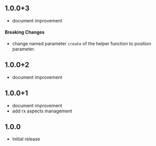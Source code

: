 ## 1.0.0+3

- document improvement

#### Breaking Changes

- change named parameter `create` of the helper function to position parameter.

## 1.0.0+2

- document improvement

## 1.0.0+1

- document improvement
- add rx aspects management

## 1.0.0

- Initial release
